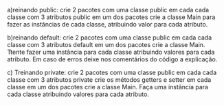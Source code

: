 a)reinando public:
crie 2 pacotes com uma classe public em cada
cada classe com 3 atributos public
em um dos pacotes  crie a classe Main para fazer as instâncias de cada classe, atribuindo valor para cada atributo.

b)reinando default:
crie 2 pacotes com uma classe public em cada
cada classe com 3 atributos default
em um dos pacotes crie a classe Main. Ttente fazer uma instância para cada classe atribuindo valores para cada atributo. Em caso de erros deixe nos comentários do código a explicação.

c) Treinando private:
crie 2 pacotes com uma classe public em cada
cada classe com 3 atributos private
crie os métodos getters e setter em cada classe
em um dos pacotes crie a classe Main. Faça uma instância para cada classe atribuindo valores para cada atributo.